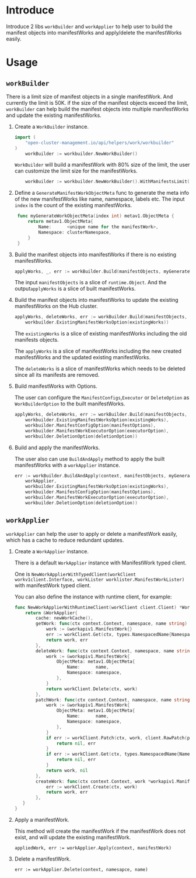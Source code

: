 # Introduce 

Introduce 2 libs `workBuilder` and `workApplier` to help user to build the manifest objects into manifestWorks 
and apply/delete the manifestWorks easily.

# Usage

## `workBuilder`

There is a limit size of manifest objects in a single manifestWork. And currently the limit is 50K.
if the size of the manifest objects exceed the limit, `workBuilder` can help build the manifest objects into 
multiple manifestWorks and update the existing manifestWorks.

1. Create a `WorkBuilder` instance.

    ```go
    import (
        "open-cluster-management.io/api/helpers/work/workbuilder"
    )
        workBuilder := workbuilder.NewWorkBuilder()
    ```
    
    `WorkBuilder` will build a manifestWork with 80% size of the limit, the user can customize the limit size for the manifestWorks.
    
    ```go
        workBuilder := workbuilder.NewWorkBuilder().WithManifestsLimit(limtSize)
    ```

2. Define a `GenerateManifestWorkObjectMeta` func to generate the meta info of the new manifestWorks like name, namespace, labels etc.
The input `index` is the count of the existing manifestWorks. 

    ```go
     func myGenerateWorkObjectMeta(index int) metav1.ObjectMeta {
         return metav1.ObjectMeta{
             Name:      <unique name for the manifestWork>,
             Namespace: clusterNamespace,
         }
     }
    ```

3. Build the manifest objects into manifestWorks if there is no existing manifestWorks.

    ```go
    applyWorks, _, err := workBuilder.Build(manifestObjects, myGenerateWorkObjectMeta)
    ```
    The input `manifestObjects` is a slice of `runtime.Object`. 
    And the output`applyWorks` is a slice of built manifestWorks.
   
4. Build the manifest objects into manifestWorks to update the existing manifestWorks on the Hub cluster.

    ```go
    applyWorks, deleteWorks, err := workBuilder.Build(manifestObjects, myGenerateWorkObjectMeta,
	    workbuilder.ExistingManifestWorksOption(existingWorks))
    ```
    The `existingWorks` is a slice of existing manifestWorks including the old manifests objects.
   
    The `applyWorks` is a slice of manifestWorks including the new created manifestWorks and 
    the updated existing manifestWorks.
   
    The `deleteWorks` is a slice of manifestWorks which needs to be deleted since all its manifests are removed.
      
5. Build manifestWorks with Options. 
    
    The user can configure the `ManifestConfigs`,`Executor` or `DeleteOption` as `WorkBuilderOption` to the built manifestWorks.
    ```go
    applyWorks, deleteWorks, err := workBuilder.Build(manifestObjects, myGenerateWorkObjectMeta,
	    workbuilder.ExistingManifestWorksOption(existingWorks),
        workbuilder.ManifestConfigOption(manifestOptions),
        workbuilder.ManifestWorkExecutorOption(executorOption),
        workbuilder.DeletionOption(deletionOption))
    ```

6. Build and apply the manifestWorks.

    The user also can use `BuildAndApply` method to apply the built manifestWorks with a `workApplier` instance.

    ```go
    err := workBuilder.BuildAndApply(context, manifestObjects, myGenerateWorkObjectMeta,
        workApplier,
	    workbuilder.ExistingManifestWorksOption(existingWorks),
        workbuilder.ManifestConfigOption(manifestOptions),
        workbuilder.ManifestWorkExecutorOption(executorOption),
        workbuilder.DeletionOption(deletionOption))
    ```
   
## `workApplier`

`workApplier` can help the user to apply or delete a manifestWork easily, which has a cache to reduce redundant updates.

1. Create a `WorkApplier` instance.

    There is a default `WorkApplier` instance with ManifestWork typed client.
    
    One is `NewWorkApplierWithTypedClient(workClient workv1client.Interface, workLister worklister.ManifestWorkLister)` 
    with manifestWork typed client. 

    You can also define the instance with runtime client, for example:
   ```go
   func NewWorkApplierWithRuntimeClient(workClient client.Client) *WorkApplier {
       return &WorkApplier{
           cache: newWorkCache(),
           getWork: func(ctx context.Context, namespace, name string) (*workapiv1.ManifestWork, error) {
               work := &workapiv1.ManifestWork{}
               err := workClient.Get(ctx, types.NamespacedName{Namespace: namespace, Name: name}, work)
               return work, err
           },
           deleteWork: func(ctx context.Context, namespace, name string) error {
               work := &workapiv1.ManifestWork{
                   ObjectMeta: metav1.ObjectMeta{
                       Name:      name,
                       Namespace: namespace,
                   },
               }
               return workClient.Delete(ctx, work)
           },
           patchWork: func(ctx context.Context, namespace, name string, pt types.PatchType, data []byte) (*workapiv1.ManifestWork, error) {
               work := &workapiv1.ManifestWork{
                   ObjectMeta: metav1.ObjectMeta{
                       Name:      name,
                       Namespace: namespace,
                   },
               }
               if err := workClient.Patch(ctx, work, client.RawPatch(pt, data)); err != nil {
                   return nil, err
               }
               if err := workClient.Get(ctx, types.NamespacedName{Namespace: namespace, Name: name}, work); err != nil {
                   return nil, err
               }
               return work, nil
           },
           createWork: func(ctx context.Context, work *workapiv1.ManifestWork) (*workapiv1.ManifestWork, error) {
               err := workClient.Create(ctx, work)
               return work, err
           },
      }
   }
   ``` 

2. Apply a manifestWork.
    
    This method will create the manifestWork if the manifestWork does not exist, and will update the existing manifestWork.
   ```
   appliedWork, err := workApplier.Apply(context, manifestWork)
   ```

3. Delete a manifestWork.
   ```
   err := workApplier.Delete(context, namesapce, name)
   ```
